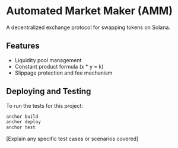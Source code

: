 # Automated Market Maker (AMM)

A decentralized exchange protocol for swapping tokens on Solana.

## Features

- Liquidity pool management
- Constant product formula (x * y = k)
- Slippage protection and fee mechanism

## Deploying and Testing

To run the tests for this project:

```bash
anchor build
anchor deploy
anchor test
```

[Explain any specific test cases or scenarios covered]
